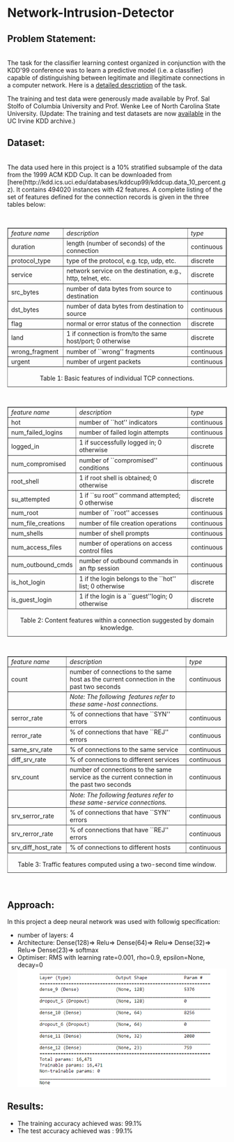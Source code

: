 
<h1>      Network-Intrusion-Detector </h1>

**<h2>Problem Statement:</h2>**<br>
The task for the classifier learning contest organized in conjunction with the KDD'99 conference was to learn a predictive model (i.e. a classifier) capable of distinguishing between legitimate and illegitimate connections in a computer network.  Here is a [detailed description](http://kdd.ics.uci.edu/databases/kddcup99/task.html) of the task.  

The training and test data were generously made available by Prof. Sal Stolfo of Columbia University and Prof. Wenke Lee of North Carolina State University.  (Update: The training and test datasets are now [available](http://kdd.ics.uci.edu/databases/kddcup99/kddcup99.html) in the UC Irvine KDD archive.)

<h2>Dataset:</h2><br>
The data used here in this project is a 10% stratified subsample of the data from the 1999 ACM KDD Cup. It can be downloaded from [here(http://kdd.ics.uci.edu/databases/kddcup99/kddcup.data_10_percent.gz). It contains 494020 instances with 42 features. A complete listing of the set of features defined for the connection records is given in the three tables below:  

&nbsp;
&nbsp;
<TABLE BORDER WIDTH="80%" NOSAVE >
<TR NOSAVE>
<TD><I>feature name</I></TD>

<TD NOSAVE><I>description&nbsp;</I></TD>

<TD><I>type</I></TD>
</TR>

<TR>
<TD>duration&nbsp;</TD>

<TD>length (number of seconds) of the connection&nbsp;</TD>

<TD>continuous</TD>
</TR>

<TR>
<TD>protocol_type&nbsp;</TD>

<TD>type of the protocol, e.g. tcp, udp, etc.&nbsp;</TD>

<TD>discrete</TD>
</TR>

<TR>
<TD>service&nbsp;</TD>

<TD>network service on the destination, e.g., http, telnet, etc.&nbsp;</TD>

<TD>discrete</TD>
</TR>

<TR>
<TD>src_bytes&nbsp;</TD>

<TD>number of data bytes from source to destination&nbsp;</TD>

<TD>continuous</TD>
</TR>

<TR>
<TD>dst_bytes&nbsp;</TD>

<TD>number of data bytes from destination to source&nbsp;</TD>

<TD>continuous</TD>
</TR>

<TR>
<TD>flag&nbsp;</TD>

<TD>normal or error status of the connection&nbsp;</TD>

<TD>discrete&nbsp;</TD>
</TR>

<TR>
<TD>land&nbsp;</TD>

<TD>1 if connection is from/to the same host/port; 0 otherwise&nbsp;</TD>

<TD>discrete</TD>
</TR>

<TR>
<TD>wrong_fragment&nbsp;</TD>

<TD>number of ``wrong'' fragments&nbsp;</TD>

<TD>continuous</TD>
</TR>

<TR>
<TD>urgent&nbsp;</TD>

<TD>number of urgent packets&nbsp;</TD>

<TD>continuous</TD>
</TR>

<CAPTION ALIGN=BOTTOM>&nbsp;
<BR>Table 1: Basic features of individual TCP connections.</CAPTION>
</TABLE>
&nbsp;
<TABLE BORDER WIDTH="80%" NOSAVE >
<TR>
<TD><I>feature name</I></TD>

<TD><I>description&nbsp;</I></TD>

<TD><I>type</I></TD>
</TR>

<TR>
<TD>hot&nbsp;</TD>

<TD>number of ``hot'' indicators</TD>

<TD>continuous</TD>
</TR>

<TR>
<TD>num_failed_logins&nbsp;</TD>

<TD>number of failed login attempts&nbsp;</TD>

<TD>continuous</TD>
</TR>

<TR>
<TD>logged_in&nbsp;</TD>

<TD>1 if successfully logged in; 0 otherwise&nbsp;</TD>

<TD>discrete</TD>
</TR>

<TR>
<TD>num_compromised&nbsp;</TD>

<TD>number of ``compromised'' conditions&nbsp;</TD>

<TD>continuous</TD>
</TR>

<TR>
<TD>root_shell&nbsp;</TD>

<TD>1 if root shell is obtained; 0 otherwise&nbsp;</TD>

<TD>discrete</TD>
</TR>

<TR>
<TD>su_attempted&nbsp;</TD>

<TD>1 if ``su root'' command attempted; 0 otherwise&nbsp;</TD>

<TD>discrete</TD>
</TR>

<TR>
<TD>num_root&nbsp;</TD>

<TD>number of ``root'' accesses&nbsp;</TD>

<TD>continuous</TD>
</TR>

<TR>
<TD>num_file_creations&nbsp;</TD>

<TD>number of file creation operations&nbsp;</TD>

<TD>continuous</TD>
</TR>

<TR>
<TD>num_shells&nbsp;</TD>

<TD>number of shell prompts&nbsp;</TD>

<TD>continuous</TD>
</TR>

<TR>
<TD>num_access_files&nbsp;</TD>

<TD>number of operations on access control files&nbsp;</TD>

<TD>continuous</TD>
</TR>

<TR NOSAVE>
<TD>num_outbound_cmds</TD>

<TD NOSAVE>number of outbound commands in an ftp session&nbsp;</TD>

<TD>continuous</TD>
</TR>

<TR>
<TD>is_hot_login&nbsp;</TD>

<TD>1 if the login belongs to the ``hot'' list; 0 otherwise&nbsp;</TD>

<TD>discrete</TD>
</TR>

<TR>
<TD>is_guest_login&nbsp;</TD>

<TD>1 if the login is a ``guest''login; 0 otherwise&nbsp;</TD>

<TD>discrete</TD>
</TR>

<CAPTION ALIGN=BOTTOM>&nbsp;
<BR>Table 2: Content features within a connection suggested by domain knowledge.</CAPTION>
</TABLE>
&nbsp;
<TABLE BORDER WIDTH="80%" NOSAVE >
<TR>
<TD><I>feature name</I></TD>

<TD><I>description&nbsp;</I></TD>

<TD><I>type</I></TD>
</TR>

<TR>
<TD>count&nbsp;</TD>

<TD>number of connections to the same host as the current connection in
the past two seconds&nbsp;</TD>

<TD>continuous</TD>
</TR>

<TR>
<TD></TD>

<TD><I>Note: The following&nbsp; features refer to these same-host connections.</I></TD>

<TD></TD>
</TR>

<TR>
<TD>serror_rate&nbsp;</TD>

<TD>% of connections that have ``SYN'' errors&nbsp;</TD>

<TD>continuous</TD>
</TR>

<TR>
<TD>rerror_rate&nbsp;</TD>

<TD>% of connections that have ``REJ'' errors&nbsp;</TD>

<TD>continuous</TD>
</TR>

<TR>
<TD>same_srv_rate&nbsp;</TD>

<TD>% of connections to the same service&nbsp;</TD>

<TD>continuous</TD>
</TR>

<TR>
<TD>diff_srv_rate&nbsp;</TD>

<TD>% of connections to different services&nbsp;</TD>

<TD>continuous</TD>
</TR>

<TR>
<TD>srv_count&nbsp;</TD>

<TD>number of connections to the same service as the current connection
in the past two seconds&nbsp;</TD>

<TD>continuous</TD>
</TR>

<TR>
<TD></TD>

<TD><I>Note: The following features refer to these same-service connections.</I></TD>

<TD></TD>
</TR>

<TR>
<TD>srv_serror_rate&nbsp;</TD>

<TD>% of connections that have ``SYN'' errors&nbsp;</TD>

<TD>continuous</TD>
</TR>

<TR>
<TD>srv_rerror_rate&nbsp;</TD>

<TD>% of connections that have ``REJ'' errors&nbsp;</TD>

<TD>continuous</TD>
</TR>

<TR>
<TD>srv_diff_host_rate&nbsp;</TD>

<TD>% of connections to different hosts&nbsp;</TD>

<TD>continuous&nbsp;</TD>
</TR>

<CAPTION ALIGN=BOTTOM>&nbsp;
<BR>Table 3: Traffic features computed using a two-second time window.</CAPTION>
</TABLE>
&nbsp;



<h2>Approach:</h2>

In this project a deep neural network was used with followig specification:
* number of layers: 4
* Architecture: Dense(128)=> Relu=> Dense(64)=> Relu=> Dense(32)=> Relu=> Dense(23)=> softmax
* Optimiser: RMS with learning rate=0.001, rho=0.9, epsilon=None, decay=0
![model image](model.png)

<h2>Results:</h2>

* The training accuracy achieved was: 99.1% <br>
* The test accuracy achieved was    : 99.1%
